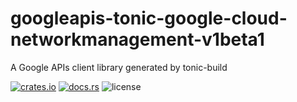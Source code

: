 # googleapis-tonic-google-cloud-networkmanagement-v1beta1

A Google APIs client library generated by tonic-build

[![crates.io](https://img.shields.io/crates/v/googleapis-tonic-google-cloud-networkmanagement-v1beta1)](https://crates.io/crates/googleapis-tonic-google-cloud-networkmanagement-v1beta1)
[![docs.rs](https://img.shields.io/docsrs/googleapis-tonic-google-cloud-networkmanagement-v1beta1)](https://docs.rs/googleapis-tonic-google-cloud-networkmanagement-v1beta1)
![license](https://img.shields.io/crates/l/googleapis-tonic-google-cloud-networkmanagement-v1beta1)
